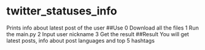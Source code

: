 # twitter_statuses_info
Prints info about latest post of the user
##Use
0 Download all the files
1 Run the main.py
2 Input user nickname
3 Get the result
##Result
You will get latest posts, info about post languages and top 5 hashtags
